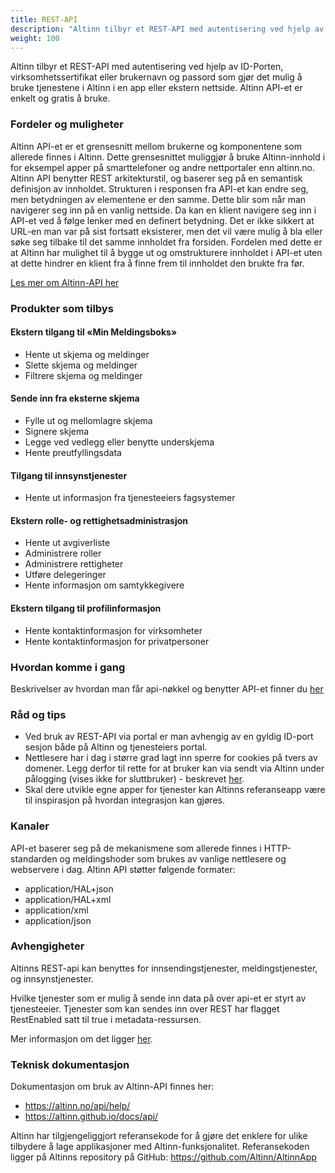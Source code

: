 ```yaml
---
title: REST-API
description: "Altinn tilbyr et REST-API med autentisering ved hjelp av ID-Porten, virksomhetssertifikat eller brukernavn og passord som gjør det mulig å bruke tjenestene i Altinn i en app eller ekstern nettside. Altinn API-et er enkelt og gratis å bruke."
weight: 100
---
```


Altinn tilbyr et REST-API med autentisering ved hjelp av ID-Porten, virksomhetssertifikat eller brukernavn og passord som gjør det mulig å bruke tjenestene i Altinn i en app eller ekstern nettside. Altinn API-et er enkelt og gratis å bruke. 


### Fordeler og muligheter
Altinn API-et er et grensesnitt mellom brukerne og komponentene som allerede finnes i Altinn. Dette grensesnittet muliggjør å bruke Altinn-innhold i for eksempel apper på smarttelefoner og andre nettportaler enn altinn.no.
Altinn API benytter REST arkitekturstil, og baserer seg på en semantisk definisjon av innholdet. Strukturen i responsen fra API-et kan endre seg, men betydningen av elementene er den samme.
Dette blir som når man navigerer seg inn på en vanlig nettside. Da kan en klient navigere seg inn i API-et ved å følge lenker med en definert betydning. Det er ikke sikkert at URL-en man var på sist fortsatt eksisterer, men det vil være mulig å bla eller søke seg tilbake til det samme innholdet fra forsiden.
Fordelen med dette er at Altinn har mulighet til å bygge ut og omstrukturere innholdet i API-et uten at dette hindrer en klient fra å finne frem til innholdet den brukte fra før.

[Les mer om Altinn-API her](/docs/api/)

### Produkter som tilbys

#### Ekstern tilgang til «Min Meldingsboks»
 - Hente ut skjema og meldinger  
 - Slette skjema og meldinger
 - Filtrere skjema og meldinger

#### Sende inn fra eksterne skjema
 - Fylle ut og mellomlagre skjema 
 - Signere skjema
 - Legge ved vedlegg eller benytte underskjema
 - Hente preutfyllingsdata

#### Tilgang til innsynstjenester
 - Hente ut informasjon fra tjenesteeiers fagsystemer

#### Ekstern rolle- og rettighetsadministrasjon
 - Hente ut avgiverliste
 - Administrere roller
 - Administrere rettigheter
 - Utføre delegeringer
 - Hente informasjon om samtykkegivere

#### Ekstern tilgang til profilinformasjon
 - Hente kontaktinformasjon for virksomheter
 - Hente kontaktinformasjon for privatpersoner


### Hvordan komme i gang
Beskrivelser av hvordan man får api-nøkkel og benytter API-et finner du [her](/docs/api/kom-i-gang/)

### Råd og tips
 - Ved bruk av REST-API via portal er man avhengig av en gyldig ID-port sesjon både på Altinn og tjenesteiers portal.
 - Nettlesere har i dag i større grad lagt inn sperre for cookies på tvers av domener. Legg derfor til rette for at bruker kan via sendt via Altinn under pålogging (vises ikke for sluttbruker) - beskrevet [her](/docs/api/autentisering/id-porten/#4-autentisering-ved-integrasjon-i-andre-portaler).
 - Skal dere utvikle egne apper for tjenester kan Altinns referanseapp være til inspirasjon på hvordan integrasjon kan gjøres.


### Kanaler
API-et baserer seg på de mekanismene som allerede finnes i HTTP-standarden og meldingshoder som brukes av vanlige nettlesere og webservere i dag.
Altinn API støtter følgende formater:  

 - application/HAL+json
 - application/HAL+xml
 - application/xml
 - application/json

### Avhengigheter
Altinns REST-api kan benyttes for innsendingstjenester, meldingstjenester, og innsynstjenester.

Hvilke tjenester som er mulig å sende inn data på over api-et er styrt av tjenesteeier. Tjenester som kan sendes inn over REST har flagget RestEnabled satt til true i metadata-ressursen.

Mer informasjon om det ligger [her](/docs/api/diverse/metadata/).

### Teknisk dokumentasjon
Dokumentasjon om bruk av Altinn-API finnes her:  

 - https://altinn.no/api/help/
 - https://altinn.github.io/docs/api/

Altinn har tilgjengeliggjort referansekode for å gjøre det enklere for ulike tilbydere å lage applikasjoner med Altinn-funksjonalitet.
Referansekoden ligger på Altinns repository på GitHub: https://github.com/Altinn/AltinnApp
